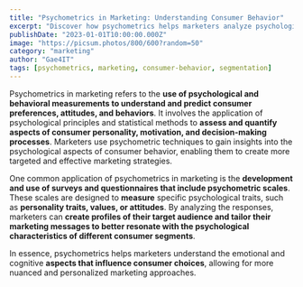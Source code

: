 ```yaml
---
title: "Psychometrics in Marketing: Understanding Consumer Behavior"
excerpt: "Discover how psychometrics helps marketers analyze psychological and behavioral traits to create targeted marketing strategies."
publishDate: "2023-01-01T10:00:00.000Z"
image: "https://picsum.photos/800/600?random=50"
category: "marketing"
author: "Gae4IT"
tags: [psychometrics, marketing, consumer-behavior, segmentation]
---
```


Psychometrics in marketing refers to the **use of psychological and behavioral measurements to understand and predict consumer preferences, attitudes, and behaviors**. It involves the application of psychological principles and statistical methods to **assess and quantify aspects of consumer personality, motivation, and decision-making processes**. Marketers use psychometric techniques to gain insights into the psychological aspects of consumer behavior, enabling them to create more targeted and effective marketing strategies.

One common application of psychometrics in marketing is the **development and use of surveys and questionnaires that include psychometric scales**. These scales are designed to **measure** specific psychological traits, such as **personality traits, values, or attitudes**. By analyzing the responses, marketers can **create profiles of their target audience and tailor their marketing messages to better resonate with the psychological characteristics of different consumer segments**.

In essence, psychometrics helps marketers understand the emotional and cognitive **aspects that influence consumer choices**, allowing for more nuanced and personalized marketing approaches.